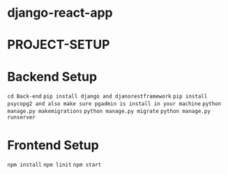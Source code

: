 # django-react-app 
# PROJECT-SETUP
# Backend Setup
```cd Back-end```
```pip install django and djanorestframework```
```pip install psycopg2 and also make sure pgadmin is install in your machine```
```python manage.py makemigrations```
```python manage.py migrate```
```python manage.py runserver```
# Frontend Setup
```npm install```
```npm linit```
```npm start```